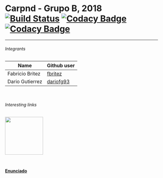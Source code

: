 # Carpnd - Grupo B, 2018  [![Build Status](https://travis-ci.org/fbritez/desapp-unq-grupo-b-012018.svg?branch=master)](https://travis-ci.org/fbritez/desapp-unq-grupo-b-012018)  [![Codacy Badge](https://api.codacy.com/project/badge/Grade/047b9143a2c34cd3888f751730f28b40)](https://www.codacy.com/app/dariofg93/desapp-unq-grupo-b-012018?utm_source=github.com&amp;utm_medium=referral&amp;utm_content=fbritez/desapp-unq-grupo-b-012018&amp;utm_campaign=Badge_Grade)  [![Codacy Badge](https://api.codacy.com/project/badge/Coverage/047b9143a2c34cd3888f751730f28b40)](https://www.codacy.com/app/dariofg93/desapp-unq-grupo-b-012018?utm_source=github.com&utm_medium=referral&utm_content=fbritez/desapp-unq-grupo-b-012018&utm_campaign=Badge_Coverage)

<hr>

###### Integrants

|       Name         |                      Github user                     |
| ----------------   | --------------------------------------------------   |
| Fabricio Britez    |     [fbritez](https://github.com/fbritez)            |
| Dario Gutierrez    |     [dariofg93](https://gitlab.com/dariofg93)        |

<br>

###### Interesting links

[<img src="https://encrypted-tbn0.gstatic.com/images?q=tbn:ANd9GcTDUPuqsqBPfAb8xIDMYw2-t37WjdRc4NxlDEaOhMVFeHRUSNr_" width=125 height=125>](https://www.draw.io/#G1zj0IDDkECBnuQtXnxpbceT6YQO5M5J0m)

<br>

[**Enunciado**](https://docs.google.com/document/d/1Qas45RRfuO0RWOrcojQHcmqL027Whgvd3JlyoBTkG2s/edit)
